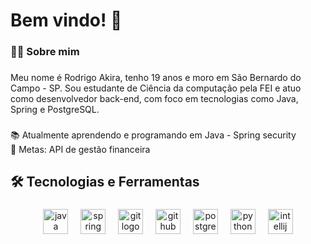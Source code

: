 <h1 align="left">Bem vindo! 👋</h1>

###

<h3 align="left">👨‍💻 Sobre mim</h3>

###

<p align="left">Meu nome é Rodrigo Akira, tenho 19 anos e moro em São Bernardo do Campo - SP. Sou estudante de Ciência da computação pela FEI e atuo como desenvolvedor back-end, com foco em tecnologias como Java, Spring e PostgreSQL.</p>

###

<p align="left">📚 Atualmente aprendendo e programando em Java - Spring security<br>🎯 Metas: API de gestão financeira</p>

###

<h2 align="left">🛠️ Tecnologias e Ferramentas</h2>

###

<div align="center">
  <img src="https://cdn.jsdelivr.net/gh/devicons/devicon/icons/java/java-original.svg" height="40" alt="java logo"  />
  <img width="12" />
  <img src="https://cdn.jsdelivr.net/gh/devicons/devicon/icons/spring/spring-original.svg" height="40" alt="spring logo"  />
  <img width="12" />
  <img src="https://cdn.jsdelivr.net/gh/devicons/devicon/icons/git/git-original.svg" height="40" alt="git logo"  />
  <img width="12" />
  <img src="https://cdn.jsdelivr.net/gh/devicons/devicon/icons/github/github-original.svg" height="40" alt="github logo"  />
  <img width="12" />
  <img src="https://cdn.jsdelivr.net/gh/devicons/devicon/icons/postgresql/postgresql-original.svg" height="40" alt="postgresql logo"  />
  <img width="12" />
  <img src="https://cdn.jsdelivr.net/gh/devicons/devicon/icons/python/python-original.svg" height="40" alt="python logo"  />
  <img width="12" />
  <img src="https://cdn.jsdelivr.net/gh/devicons/devicon/icons/intellij/intellij-original.svg" height="40" alt="intellij logo"  />
</div>

###

